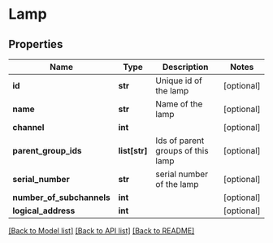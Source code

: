 # Lamp

## Properties
Name | Type | Description | Notes
------------ | ------------- | ------------- | -------------
**id** | **str** | Unique id of the lamp | [optional] 
**name** | **str** | Name of the lamp | [optional] 
**channel** | **int** |  | [optional] 
**parent_group_ids** | **list[str]** | Ids of parent groups of this lamp | [optional] 
**serial_number** | **str** | serial number of the lamp | [optional] 
**number_of_subchannels** | **int** |  | [optional] 
**logical_address** | **int** |  | [optional] 

[[Back to Model list]](../README.md#documentation-for-models) [[Back to API list]](../README.md#documentation-for-api-endpoints) [[Back to README]](../README.md)


